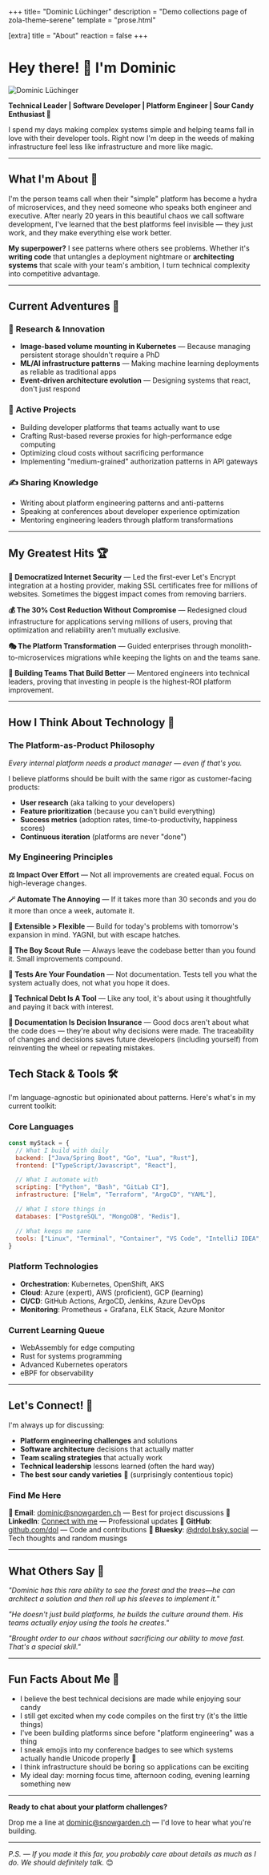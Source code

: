 +++
title= "Dominic Lüchinger"
description = "Demo collections page of zola-theme-serene"
template = "prose.html"

[extra]
title = "About"
reaction = false
+++
<!-- markdownlint-disable-next-line MD025 -->
# Hey there! 👋 I'm Dominic

![Dominic Lüchinger](/dominic.jpg)

**Technical Leader | Software Developer | Platform Engineer |
Sour Candy Enthusiast 🍬**

I spend my days making complex systems simple and helping teams fall in love with their developer tools.
Right now I'm deep in the weeds of making infrastructure feel less like infrastructure and more like magic.

---

## What I'm About 🚀

I'm the person teams call when their "simple" platform has become a hydra of microservices,
and they need someone who speaks both engineer and executive.
After nearly 20 years in this beautiful chaos we call software development, I've learned that the best platforms
feel invisible — they just work, and they make everything else work better.

**My superpower?** I see patterns where others see problems.
Whether it's **writing code** that untangles a deployment nightmare or **architecting systems** that scale with your
team's ambition, I turn technical complexity into competitive advantage.

---

## Current Adventures 🌟

### 🔬 **Research & Innovation**

- **Image-based volume mounting in Kubernetes** — Because managing persistent storage shouldn't require a PhD
- **ML/AI infrastructure patterns** — Making machine learning deployments as reliable as traditional apps
- **Event-driven architecture evolution** — Designing systems that react, don't just respond

### 🎯 **Active Projects**

- Building developer platforms that teams actually want to use
- Crafting Rust-based reverse proxies for high-performance edge computing
- Optimizing cloud costs without sacrificing performance
- Implementing "medium-grained" authorization patterns in API gateways

### ✍️ **Sharing Knowledge**

- Writing about platform engineering patterns and anti-patterns
- Speaking at conferences about developer experience optimization
- Mentoring engineering leaders through platform transformations

---

## My Greatest Hits 🏆

**🔐 Democratized Internet Security** — Led the first-ever Let's Encrypt integration at a hosting provider,
making SSL certificates free for millions of websites.
Sometimes the biggest impact comes from removing barriers.

**💰 The 30% Cost Reduction Without Compromise** — Redesigned cloud infrastructure for applications serving millions of users,
proving that optimization and reliability aren't mutually exclusive.

**🎭 The Platform Transformation** — Guided enterprises through monolith-to-microservices migrations while keeping the
lights on and the teams sane.

**👥 Building Teams That Build Better** — Mentored engineers into technical leaders,
proving that investing in people is the highest-ROI platform improvement.

---

## How I Think About Technology 🧠

### The Platform-as-Product Philosophy

_Every internal platform needs a product manager — even if that's you._

I believe platforms should be built with the same rigor as customer-facing products:

- **User research** (aka talking to your developers)
- **Feature prioritization** (because you can't build everything)
- **Success metrics** (adoption rates, time-to-productivity, happiness scores)
- **Continuous iteration** (platforms are never "done")

### My Engineering Principles

**⚖️ Impact Over Effort** — Not all improvements are created equal.
Focus on high-leverage changes.

**🪄 Automate The Annoying** — If it takes more than 30 seconds and you do it more than once a week, automate it.

**🌈 Extensible > Flexible** — Build for today's problems with tomorrow's expansion in mind.
YAGNI, but with escape hatches.

**💖 The Boy Scout Rule** — Always leave the codebase better than you found it.
Small improvements compound.

**🧱 Tests Are Your Foundation** — Not documentation.
Tests tell you what the system actually does, not what you hope it does.

**🧰 Technical Debt Is A Tool** — Like any tool, it's about using it thoughtfully and paying it back with interest.

**📝 Documentation Is Decision Insurance** — Good docs aren't about what the code does — they're about why
decisions were made.
The traceability of changes and decisions saves future developers (including yourself) from reinventing the wheel or
repeating mistakes.

## Tech Stack & Tools 🛠️

I'm language-agnostic but opinionated about patterns.
Here's what's in my current toolkit:

### **Core Languages**

```javascript
const myStack = {
  // What I build with daily
  backend: ["Java/Spring Boot", "Go", "Lua", "Rust"],
  frontend: ["TypeScript/Javascript", "React"],

  // What I automate with
  scripting: ["Python", "Bash", "GitLab CI"],
  infrastructure: ["Helm", "Terraform", "ArgoCD", "YAML"],

  // What I store things in
  databases: ["PostgreSQL", "MongoDB", "Redis"],

  // What keeps me sane
  tools: ["Linux", "Terminal", "Container", "VS Code", "IntelliJ IDEA", "Git"]
}
```

### **Platform Technologies**

- **Orchestration**: Kubernetes, OpenShift, AKS
- **Cloud**: Azure (expert), AWS (proficient), GCP (learning)
- **CI/CD**: GitHub Actions, ArgoCD, Jenkins, Azure DevOps
- **Monitoring**: Prometheus + Grafana, ELK Stack, Azure Monitor

### **Current Learning Queue**

- WebAssembly for edge computing
- Rust for systems programming
- Advanced Kubernetes operators
- eBPF for observability

---

## Let's Connect! 🤝

I'm always up for discussing:

- **Platform engineering challenges** and solutions
- **Software architecture** decisions that actually matter
- **Team scaling strategies** that actually work
- **Technical leadership** lessons learned (often the hard way)
- **The best sour candy varieties** 🍬 (surprisingly contentious topic)

### Find Me Here

**📧 Email**: [dominic@snowgarden.ch](mailto:dominic@snowgarden.ch) — Best for project discussions
**💼 LinkedIn**: [Connect with me](https://www.linkedin.com/in/dominicluechinger) — Professional updates
**🐙 GitHub**: [github.com/dol](https://github.com/dol) — Code and contributions
**🦋 Bluesky**: [@drdol.bsky.social](https://bsky.app/profile/drdol.bsky.social) — Tech thoughts and random musings

---

## What Others Say 💬

_"Dominic has this rare ability to see the forest and the trees—he can architect a solution and then roll up
his sleeves to implement it."_

_"He doesn't just build platforms, he builds the culture around them.
His teams actually enjoy using the tools he creates."_

_"Brought order to our chaos without sacrificing our ability to move fast.
That's a special skill."_

---

## Fun Facts About Me 🎨

- I believe the best technical decisions are made while enjoying sour candy
- I still get excited when my code compiles on the first try (it's the little things)
- I've been building platforms since before "platform engineering" was a thing
- I sneak emojis into my conference badges to see which systems actually handle Unicode properly 🧪
- I think infrastructure should be boring so applications can be exciting
- My ideal day: morning focus time, afternoon coding, evening learning something new

---

**Ready to chat about your platform challenges?**

Drop me a line at [dominic@snowgarden.ch](mailto:dominic@snowgarden.ch) — I'd love to hear what you're building.

---

_P.S. — If you made it this far, you probably care about details as much as I do.
We should definitely talk._ 😊
